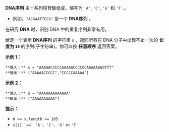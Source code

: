 **DNA序列**  由一系列核苷酸组成，缩写为 `'A'`, `'C'`, `'G'` 和 `'T'`.。

  * 例如，`"ACGAATTCCG"` 是一个 **DNA序列** 。

在研究 **DNA** 时，识别 DNA 中的重复序列非常有用。

给定一个表示 **DNA序列** 的字符串 `s` ，返回所有在 DNA 分子中出现不止一次的  **长度为  `10`** 的序列(子字符串)。你可以按
**任意顺序** 返回答案。



**示例 1：**

    
    
    **输入：** s = "AAAAACCCCCAAAAACCCCCCAAAAAGGGTTT"
    **输出：** ["AAAAACCCCC","CCCCCAAAAA"]
    

**示例 2：**

    
    
    **输入：** s = "AAAAAAAAAAAAA"
    **输出：** ["AAAAAAAAAA"]
    



**提示：**

  * `0 <= s.length <= 105`
  * `s[i]``==``'A'`、`'C'`、`'G'` or `'T'`

